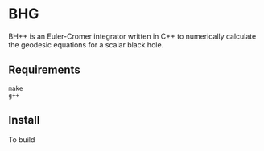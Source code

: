 # BHG
BH++ is an Euler-Cromer integrator written in C++ to numerically calculate the geodesic equations for a scalar black hole. 

## Requirements
```shell
make
g++
```
## Install
To build
